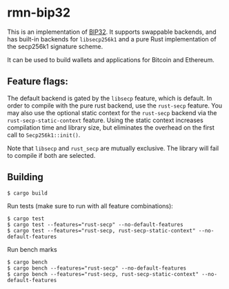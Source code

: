 # rmn-bip32

This is an implementation of
[BIP32](https://github.com/bitcoin/bips/blob/master/bip-0032.mediawiki). It
supports swappable backends, and has built-in backends for `libsecp256k1` and a
pure Rust implementation of the secp256k1 signature scheme.

It can be used to build wallets and applications for Bitcoin and Ethereum.

## Feature flags:

The default backend is gated by the `libsecp` feature, which is default. In
order to compile with the pure rust backend, use the `rust-secp` feature. You
may also use the optional static context for the `rust-secp` backend via the
`rust-secp-static-context` feature. Using the static context increases
compilation time and library size, but eliminates the overhead on the
first call to `Secp256k1::init()`.

Note that `libsecp` and `rust_secp` are mutually exclusive. The library will
fail to compile if both are selected.

## Building

```
$ cargo build
```

Run tests (make sure to run with all feature combinations):
```
$ cargo test
$ cargo test --features="rust-secp" --no-default-features
$ cargo test --features="rust-secp, rust-secp-static-context" --no-default-features
```

Run bench marks
```
$ cargo bench
$ cargo bench --features="rust-secp" --no-default-features
$ cargo bench --features="rust-secp, rust-secp-static-context" --no-default-features
```
